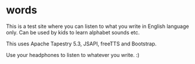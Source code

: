 words
=====

This is a test site where you can listen to what you write in English language only. 
Can be used by kids to learn alphabet sounds etc.

This uses Apache Tapestry 5.3, JSAPI, freeTTS and Bootstrap.

Use your headphones to listen to whatever you write. :) 
